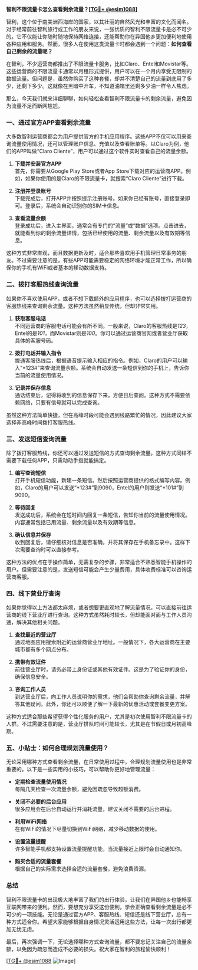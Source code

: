 **智利不限流量卡怎么查看剩余流量？[[TG💪+ @esim1088](https://t.me/s/esim1088)]**

智利，这个位于南美洲西海岸的国家，以其壮丽的自然风光和丰富的文化而闻名。对于经常前往智利旅行或工作的朋友来说，一张优质的智利不限流量卡是必不可少的。它不仅能让你随时随地保持网络连接，还能帮助你在异国他乡更加便利地使用各种应用和服务。然而，很多人在使用这类流量卡时都会遇到一个问题：**如何查看自己剩余的流量呢？**

在智利，不少运营商都推出了不限流量卡服务，比如Claro、Entel和Movistar等。这些运营商的不限流量卡通常以月租形式提供，用户可以在一个月内享受无限制的数据流量。但问题是，虽然你购买了这种套餐，却并不清楚自己的流量到底用了多少，还剩下多少。这就像在黑暗中开车，不知道油箱里还剩多少油一样令人焦虑。

那么，今天我们就来详细聊聊，如何轻松查看智利不限流量卡的剩余流量，避免因为流量不足而断网尴尬。

### 一、通过官方APP查看剩余流量

大多数智利运营商都会为用户提供官方的手机应用程序。这些APP不仅可以用来查询流量使用情况，还可以管理账户信息、充值以及查看账单等。以Claro为例，他们的APP叫做“Claro Cliente”，用户可以通过这个软件实时查看自己的流量余额。

1. **下载并安装官方APP**  
   首先，你需要从Google Play Store或者App Store下载对应的运营商APP。例如，如果你使用的是Claro的不限流量卡，就搜索“Claro Cliente”进行下载。

2. **注册并登录账号**  
   下载完成后，打开APP并按照提示注册账号。如果你已经有账号，直接登录即可。登录后，系统会自动识别你的SIM卡信息。

3. **查看流量余额**  
   登录成功后，进入主界面，通常会有专门的“流量”或“数据”选项。点击进去，就能看到你的剩余流量详情，包括已经使用的流量、剩余流量以及有效期等信息。

这种方式非常直观，而且数据更新及时，适合那些喜欢用手机管理日常事务的朋友。不过需要注意的是，有些APP可能需要稳定的网络环境才能正常工作，所以确保你的手机有WiFi或者基本的移动数据支持。

### 二、拨打客服热线查询流量

如果你不喜欢使用APP，或者不想下载额外的应用程序，也可以选择拨打运营商的客服热线来查询剩余流量。这种方法虽然稍显传统，但却非常实用。

1. **获取客服电话**  
   不同运营商的客服电话可能会有所不同。一般来说，Claro的客服热线是*123*，Entel的是*101*，而Movistar则是*100*。你可以通过运营商官网或者营业厅获取具体的客服号码。

2. **拨打电话并输入指令**  
   拨通客服热线后，根据语音提示输入相应的指令。例如，Claro的用户可以输入“*123#”来查询流量余额。系统会自动发送一条短信到你的手机上，告诉你当前的流量使用情况。

3. **记录并保存信息**  
   通话结束后，记得将收到的信息保存下来，方便日后查阅。这种方式不需要依赖网络，只要有信号就可以完成查询。

虽然这种方法简单快捷，但在高峰时段可能会遇到线路繁忙的情况，因此建议大家选择非高峰时间拨打客服热线。

### 三、发送短信查询流量

除了拨打客服热线，你还可以通过发送短信的方式查询剩余流量。这种方式同样不需要下载任何APP，只需动动手指就能搞定。

1. **编写查询短信**  
   打开手机短信功能，新建一条短信。然后按照运营商提供的格式编写内容。例如，Claro的用户可以发送“*123#”到9090，Entel的用户则发送“*101#”到9090。

2. **等待回复**  
   发送成功后，系统会在短时间内回复一条短信，告知你当前的流量使用情况。内容通常包括已用流量、剩余流量以及有效期等信息。

3. **确认信息并保存**  
   收到回复后，请仔细核对信息是否准确，并将其保存在手机备忘录中。这样下次需要查询时可以直接参考。

这种方法的优点在于操作简单，无需复杂的步骤，非常适合不熟悉智能手机操作的用户。但需要注意的是，发送短信可能会产生少量费用，具体收费标准可以咨询运营商客服。

### 四、线下营业厅查询

如果你觉得以上方法都太麻烦，或者想要更直观地了解流量情况，可以直接前往运营商的线下营业厅进行查询。这种方式虽然耗时较长，但却能面对面与工作人员沟通，解决其他相关问题。

1. **查找最近的营业厅**  
   通过地图应用搜索附近的运营商营业厅地址。一般情况下，各大运营商在主要城市都有多个网点分布。

2. **携带有效证件**  
   前往营业厅时，请务必带上身份证或其他有效证件。这是为了验证你的身份，确保信息安全。

3. **咨询工作人员**  
   到达营业厅后，向工作人员说明你的需求，他们会帮助你查询剩余流量，并解答其他疑问。此外，你还可以顺便了解一下最新的优惠活动或套餐变更方案。

这种方式适合那些希望获得个性化服务的用户，尤其是初次使用智利不限流量卡的人群。不过需要注意的是，营业厅排队时间可能较长，尤其是在节假日或月初高峰期。

### 五、小贴士：如何合理规划流量使用？

无论采用哪种方式查看剩余流量，在日常使用过程中，合理规划流量使用也是非常重要的。以下是一些实用的小技巧，可以帮助你更好地管理流量：

- **定期检查流量使用情况**  
  每隔几天检查一次流量余额，避免因疏忽导致超额消费。
  
- **关闭不必要的后台应用**  
  很多应用会在后台自动运行并消耗流量，建议关闭不需要的后台进程。

- **利用WiFi网络**  
  在有WiFi的情况下尽量切换到WiFi网络，减少移动数据的使用。

- **设置流量提醒**  
  许多智能手机都支持设置流量提醒功能，当流量接近上限时会自动通知你。

- **购买合适的流量套餐**  
  根据自己的实际需求选择合适的流量套餐，避免浪费资源。

### 总结

智利不限流量卡的出现极大地丰富了我们的出行体验，让我们在异国他乡也能畅享互联网带来的便利。然而，要想充分享受这份便利，学会正确查看剩余流量是必不可少的一项技能。无论是通过官方APP、客服热线、短信还是线下营业厅，总有一种方式适合你。希望大家能够根据自身情况灵活运用这些方法，让每一次出行都更加无忧无虑。

最后，再次强调一下，无论选择哪种方式查询流量，都不要忘记关注自己的流量余额，以免因为疏忽而造成不必要的损失。祝大家在智利的旅程愉快顺利！

[[TG💪+ @esim1088](https://t.me/s/esim1088) ![Image](https://i.postimg.cc/4NQfJmqS/Snipaste-2025-05-13-00-14-12.png)]
